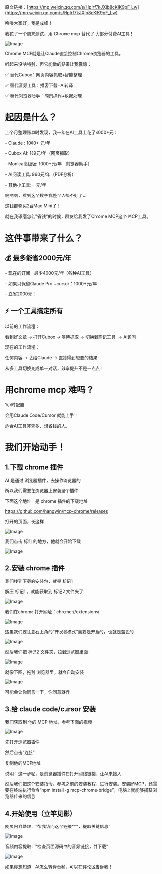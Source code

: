 原文链接：[https://mp.weixin.qq.com/s/HpIrf7kJXjb8cKIK9pF_Lw](https://mp.weixin.qq.com/s/HpIrf7kJXjb8cKIK9pF_Lw)

哈喽大家好，我是成峰！

我花了一个周末测试，用 Chrome mcp 替代了 大部分付费AI工具！
  

![Image](https://mmbiz.qpic.cn/sz_mmbiz_png/D6JAaOWoIdVZzKScmuvdDXTddqNXuoAjjLscQsKIaghOX3aTtLTZgY5yc9icQSN6YJIIduibBZQamRKr8SjOACCA/640?wx_fmt=png&from=appmsg&tp=webp&wxfrom=5&wx_lazy=1#imgIndex=0)
 
Chrome MCP就是让Claude直接控制Chrome浏览器的工具。

听起来没啥特别，但它能做的结果让我震惊：
 
✅ 替代Cubox：网页内容抓取+智能整理

✅ 替代音频工具：播客下载+AI转译

✅ 替代浏览器助手：网页操作+数据处理

# 起因是什么？

上个月整理账单时发现，我一年在AI工具上花了4000+元：

- Claude : 1000+ 元/年

- Cubox AI: 189元/年（网页抓取）

- Monica高级版: 1000+元/年（浏览器助手）

- AI阅读工具: 960元/年（PDF分析）

- 其他小工具: ···元/年
  

啊啊啊，看到这个数字我整个人都不好了...

这钱都够买2台Mac Mini了！

就在我琢磨怎么"省钱"的时候，群友给我发了Chrome MCP这个 MCP工具。

# 这件事带来了什么？


## 💰 最多能省2000元/年


- 现在的订阅：最少4000元/年（各种AI工具）

- 如果只保留Claude Pro +cursor：1000+元/年

- 立省2000元！

## ⚡ 一个工具搞定所有


以前的工作流程：

看到好文章 → 打开Cubox → 等待抓取 → 切换到笔记工具  → AI询问


现在的工作流程：

任何内容 → 丢给Claude → 直接得到想要的结果

从多工具切换变成单一对话，效率提升不是一点点！

# 用chrome mcp 难吗？

1小时配置

会用Claude Code/Cursor 就能上手！

适合AI工具非常多、想省钱的人。

# 我们开始动手！

## 1.下载 chrome 插件

AI 是通过 浏览器插件，去操作浏览器的

所以我们需要在浏览器上安装这个插件

下面这个地址，是 chrome 插件的下载地址

https://github.com/hangwin/mcp-chrome/releases

打开的页面，长这样

![Image](https://mmbiz.qpic.cn/sz_mmbiz_png/D6JAaOWoIdVZzKScmuvdDXTddqNXuoAjuHoxl85icnfqKPoMAavoFlqjdxTZUKVlV0ZuibX2s8S93a8TwJM4CQmw/640?wx_fmt=png&from=appmsg&tp=webp&wxfrom=5&wx_lazy=1#imgIndex=1)

我们点击 标红 的地方，他就会开始下载

![Image](https://mmbiz.qpic.cn/sz_mmbiz_png/D6JAaOWoIdVZzKScmuvdDXTddqNXuoAjTHPvONIkN1b3Qa0Y07Bfkn34VrF3OveT7icBD1LyzlHcQIlXwQHa8DA/640?wx_fmt=png&from=appmsg&tp=webp&wxfrom=5&wx_lazy=1#imgIndex=2)

## 2.安装 chrome 插件

我们找到下载的安装包，就是 标记1

解压 标记1 ，就能获取到 标记2 文件夹了

![Image](https://mmbiz.qpic.cn/sz_mmbiz_png/D6JAaOWoIdVZzKScmuvdDXTddqNXuoAj2rwztnKgzibv0kPd8EUJsibPtaqgFs3CicRZJjxDKEGGsqj9oIYZGXVeA/640?wx_fmt=png&from=appmsg&tp=webp&wxfrom=5&wx_lazy=1#imgIndex=3)
 

我们在chrome 打开网址：chrome://extensions/

![Image](https://mmbiz.qpic.cn/sz_mmbiz_png/D6JAaOWoIdVZzKScmuvdDXTddqNXuoAjcQYG5gHtIXbeMNhZA3ic4ztGDpvIN5K9aY7K2Sm6AuhBCm2iaLOIgGPQ/640?wx_fmt=png&from=appmsg&tp=webp&wxfrom=5&wx_lazy=1#imgIndex=4)

  

这里我们要注意右上角的“开发者模式”需要是开启的，也就是蓝色的

![Image](https://mmbiz.qpic.cn/sz_mmbiz_png/D6JAaOWoIdVZzKScmuvdDXTddqNXuoAjiaZ8YoYNIJr4FxJ2lc5AiaffOa4ghAibnIceUwOsibZtMj6WnxFdwKicMqQ/640?wx_fmt=png&from=appmsg&tp=webp&wxfrom=5&wx_lazy=1#imgIndex=5)

  

然后我们把 标记2 文件夹，拉到浏览器里面

![Image](https://mmbiz.qpic.cn/sz_mmbiz_png/D6JAaOWoIdVZzKScmuvdDXTddqNXuoAj4UjPF0CPsOdENW03gwHZIZeSHJCyc3cCyRqvLERaichiadsEm5oVelLw/640?wx_fmt=png&from=appmsg&tp=webp&wxfrom=5&wx_lazy=1#imgIndex=6)

  

就像下图，拖到 浏览器里，就会自动安装

![Image](https://mmbiz.qpic.cn/sz_mmbiz_gif/D6JAaOWoIdVZzKScmuvdDXTddqNXuoAjhvcJTb01u02C4PwXdeY7JicykIBfKBSJKia79atjeibliaxPEtDmdiaxzcg/640?wx_fmt=gif&from=appmsg&tp=webp&wxfrom=5&wx_lazy=1#imgIndex=7)

可能会让你同意一下，你同意就行

  

## 3.给 claude code/cursor 安装

  

我们获取到 他的 MCP 地址，参考下面的视频

![Image](https://mmbiz.qpic.cn/sz_mmbiz_gif/D6JAaOWoIdVZzKScmuvdDXTddqNXuoAjajYZhOOiaeCUubGlguMvnRS6Nk7iaCiazRKtq2MZ49cMuJFus4ibLfLRWA/640?wx_fmt=gif&from=appmsg&tp=webp&wxfrom=5&wx_lazy=1#imgIndex=8)

先打开浏览器插件

然后点击“连接”

复制他的MCP地址
 

说明：这一步呢，是浏览器插件在打开网络链接，让AI来接入
  

然后我们把这个安装指令，参考之前的安装教程，进行安装。安装好MCP，还需要在终端执行命令“npm install -g mcp-chrome-bridge”，电脑上就能够捕获浏览器传来的信息

## 4.开始使用（立竿见影）

  

网页内容处理："帮我访问这个链接***，提取关键信息"

![Image](https://mmbiz.qpic.cn/sz_mmbiz_png/D6JAaOWoIdVZzKScmuvdDXTddqNXuoAjDKSU23KtW9lmgtB41TdRicVBJlStwib3pcgyXtrtL2PhCVktDcKyjOYw/640?wx_fmt=png&from=appmsg&tp=webp&wxfrom=5&wx_lazy=1#imgIndex=9)

  

音频内容提取："检查页面源码中的音频链接，并下载"

![Image](https://mmbiz.qpic.cn/sz_mmbiz_png/D6JAaOWoIdVZzKScmuvdDXTddqNXuoAj1CIUxibYdzxm932iaBMbXOiaWMFibDjbfrqkCnNYia5DpG8aEmy4fRPGn0w/640?wx_fmt=png&from=appmsg&tp=webp&wxfrom=5&wx_lazy=1#imgIndex=10)

如果你想知道，AI怎么转译音频，可以在评论区告诉我！
